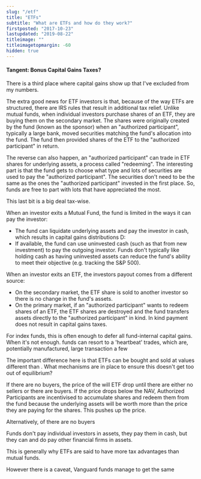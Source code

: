 ```yaml
---
slug: "/etf"
title: "ETFs"
subtitle: "What are ETFs and how do they work?"
firstposted: "2017-10-23"
lastupdated: "2019-08-22"
titleimage: ""
titleimagetopmargin: -60
hidden: true
---
```


<div className="rant">

#### Tangent: Bonus Capital Gains Taxes?

There is a third place where capital gains show up that I've excluded from my numbers.

The extra good news for ETF investors is that, because of the way ETFs are structured, there are IRS rules that result in additional tax relief. Unlike mutual funds, when individual investors purchase shares of an ETF, they are buying them on the secondary market. The shares were originally created by the fund (known as the sponsor) when an "authorized participant", typically a large bank, moved securities matching the fund's allocation into the fund. The fund then provided shares of the ETF to the "authorized participant" in return.

The reverse can also happen, an "authorized participant" can trade in ETF shares for underlying assets, a process called "redeeming". The interesting part is that the fund gets to choose what type and lots of securities are used to pay the "authorized participant". The securities don't need to be the same as the ones the "authorized participant" invested in the first place. So, funds are free to part with lots that have appreciated the most.

This last bit is a big deal tax-wise.

When an investor exits a Mutual Fund, the fund is limited in the ways it can pay the investor:

- The fund can liquidate underlying assets and pay the investor in cash, which results in capital gains distributions D:
- If available, the fund can use uninvested cash (such as that from new investment) to pay the outgoing investor. Funds don't typically like holding cash as having uninvested assets can reduce the fund's ability to meet their objective (e.g. tracking the S&P 500).

When an investor exits an ETF, the investors payout comes from a different source:

- On the secondary market, the ETF share is sold to another investor so there is no change in the fund's assets.
- On the primary market, if an "authorized participant" wants to redeem shares of an ETF, the ETF shares are destroyed and the fund transfers assets directly to the "authorized participant" in kind. In kind payment does not result in capital gains taxes.

For index funds, this is often enough to defer all fund-internal capital gains. When it's not enough. funds can resort to a 'heartbeat' trades, which are, potentially manufactured, large transaction a few

The important difference here is that ETFs can be bought and sold at values different than . What mechanisms are in place to ensure this doesn't get too out of equilibrium?

If there are no buyers, the price of the will ETF drop until there are either no sellers or there are buyers. If the price drops below the NAV, Authorized Participants are incentivised to accumulate shares and redeem them from the fund because the underlying assets will be worth more than the price they are paying for the shares. This pushes up the price.

Alternatively, of there are no buyers

Funds don't pay individual investors in assets, they pay them in cash, but they can and do pay other financial firms in assets.

This is generally why ETFs are said to have more tax advantages than mutual funds.

However there is a caveat, Vanguard funds manage to get the same

</div>
